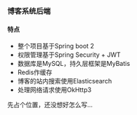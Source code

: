 ### 博客系统后端

#### 特点

- 整个项目基于Spring boot 2
- 权限管理基于Spring Security + JWT
- 数据库是MySQL，持久层框架是MyBatis
- Redis作缓存
- 博客的站内搜索使用Elasticsearch
- 处理网络请求使用OkHttp3

先占个位置，还没想好怎么写...
